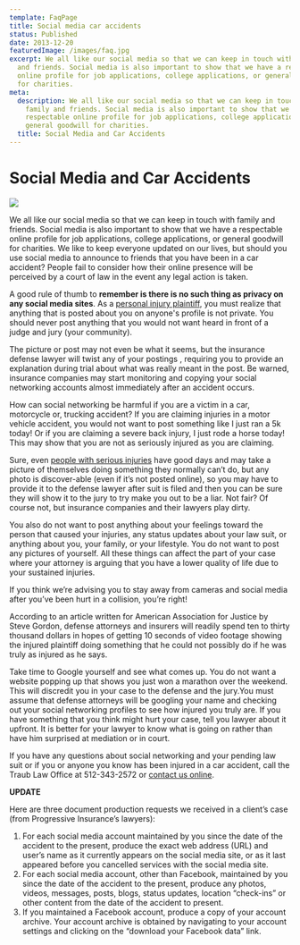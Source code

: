 ```yaml
---
template: FaqPage
title: Social media car accidents
status: Published
date: 2013-12-20
featuredImage: /images/faq.jpg
excerpt: We all like our social media so that we can keep in touch with family
  and friends. Social media is also important to show that we have a respectable
  online profile for job applications, college applications, or general goodwill
  for charities.
meta:
  description: We all like our social media so that we can keep in touch with
    family and friends. Social media is also important to show that we have a
    respectable online profile for job applications, college applications, or
    general goodwill for charities.
  title: Social Media and Car Accidents
---
```

<!--StartFragment-->

# Social Media and Car Accidents

<!--EndFragment-->

![](/images/secret.jpg)

<!--StartFragment-->

We all like our social media so that we can keep in touch with family and friends. Social media is also important to show that we have a respectable online profile for job applications, college applications, or general goodwill for charities. We like to keep everyone updated on our lives, but should you use social media to announce to friends that you have been in a car accident? People fail to consider how their online presence will be perceived by a court of law in the event any legal action is taken.

A good rule of thumb to **remember is there is no such thing as privacy on any social media sites**. As a [personal injury plaintiff](/practice-areas/ "Personal Injury Lawyer Services"), you must realize that anything that is posted about you on anyone's profile is not private.  You should never post anything that you would not want heard in front of a judge and jury (your community).

The picture or post may not even be what it seems, but the insurance defense lawyer will twist any of your postings , requiring you to provide an explanation during trial about what was really meant in the post. Be warned, insurance companies may start monitoring and copying your social networking accounts almost immediately after an accident occurs.

How can social networking be harmful if you are a victim in a car, motorcycle or, trucking accident? If you are claiming injuries in a motor vehicle accident, you would not want to post something like I just ran a 5k today! Or if you are claiming a severe back injury, I just rode a horse today! This may show that you are not as seriously injured as you are claiming.

Sure, even [people with serious injuries](/practice-areas/serious-personal-injury/ "Austin Serious Personal Injury Attorney") have good days and may take a picture of themselves doing something they normally can’t do, but any photo is discover-able (even if it’s not posted online), so you may have to provide it to the defense lawyer after suit is filed and then you can be sure they will show it to the jury to try make you out to be a liar. Not fair? Of course not, but insurance companies and their lawyers play dirty.

You also do not want to post anything about your feelings toward the person that caused your injuries, any status updates about your law suit, or anything about you, your family, or your lifestyle. You do not want to post any pictures of yourself. All these things can affect the part of your case where your attorney is arguing that you have a lower quality of life due to your sustained injuries.

If you think we’re advising you to stay away from cameras and social media after you’ve been hurt in a collision, you’re right!

According to an article written for American Association for Justice by Steve Gordon, defense attorneys and insurers will readily spend ten to thirty thousand dollars in hopes of getting 10 seconds of video footage showing the injured plaintiff doing something that he could not possibly do if he was truly as injured as he says.

Take time to Google yourself and see what comes up. You do not want a website popping up that shows you just won a marathon over the weekend. This will discredit you in your case to the defense and the jury.You must assume that defense attorneys will be googling your name and checking out your social networking profiles to see how injured you truly are. If you have something that you think might hurt your case, tell you lawyer about it upfront. It is better for your lawyer to know what is going on rather than have him surprised at mediation or in court.

If you have any questions about social networking and your pending law suit or if you or anyone you know has been injured in a car accident, call the Traub Law Office at 512-343-2572 or [contact us online](/contact-us/ "Contact Us").

**UPDATE**

Here are three document production requests we received in a client’s case (from Progressive Insurance’s lawyers):

1. For each social media account maintained by you since the date of the accident to the present, produce the exact web address (URL) and user’s name as it currently appears on the social media site, or as it last appeared before you cancelled services with the social media site.
2. For each social media account, other than Facebook, maintained by you since the date of the accident to the present, produce any photos, videos, messages, posts, blogs, status updates, location “check-ins” or other content from the date of the accident to present.
3. If you maintained a Facebook account, produce a copy of your account archive. Your account archive is obtained by navigating to your account settings and clicking on the “download your Facebook data” link.

<!--EndFragment-->